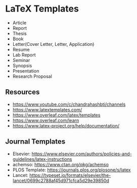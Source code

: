 # LaTeX Templates
- Article
- Report
- Thesis
- Book
- Letter(Cover Letter, Letter, Application)
- Resume
- Lab Report
- Seminar
- Synopsis
- Presentation
- Research Proposal

## Resources
- https://www.youtube.com/c/chandrahashbti/channels
- https://www.latextemplates.com/
- https://www.overleaf.com/latex/templates
- https://www.overleaf.com/learn
- https://www.latex-project.org/help/documentation/

## Journal Templates
- Elsevier: https://www.elsevier.com/authors/policies-and-guidelines/latex-instructions
- achemso: https://www.ctan.org/pkg/achemso
- PLOS Template: https://journals.plos.org/plosone/s/latex
- Lancet: https://typeset.io/formats/elsevier/the-lancet/0699c2788af45d971cfca5d29e39850d
